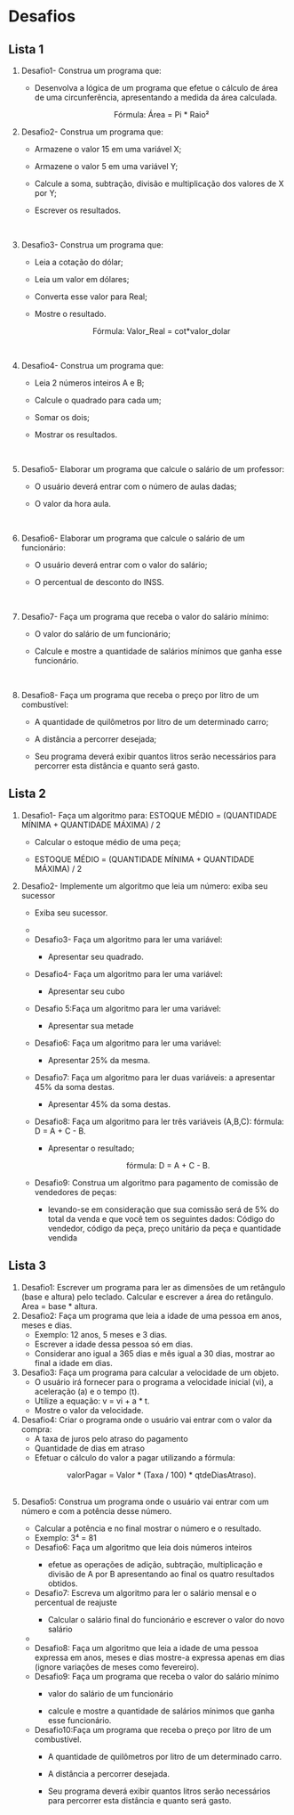 <h1>Desafios</h1>
<h2>Lista 1</h2>

<ol>
<li>

Desafio1- Construa um programa que: 

<ul>
<li>

Desenvolva a lógica de um programa que efetue o cálculo de área de uma circunferência, apresentando a medida da área calculada.<br>
<p align="center">Fórmula: Área = Pi * Raio²</p>

</ul>
</li>


<li>

Desafio2- Construa um programa que:

<ul>
<li>

Armazene o valor 15 em uma variável X;

</li>

<li>

Armazene o valor 5 em uma variável Y;

</li>
</li>

<li>

Calcule a soma, subtração, divisão e multiplicação dos valores de X por Y;

</li>

<li>

Escrever os resultados.

</li>
</ul>
</li>
<br>

<li>

Desafio3- Construa um programa que: 

<ul>
<li>

Leia a cotação do dólar;

</li>

<li>

Leia um valor em dólares;

</li>

<li>

Converta esse valor para Real;

</li>

<li>

Mostre o resultado. <br>
<p align="center">Fórmula: Valor_Real = cot*valor_dolar</p>

</li>
</ul>
</li>
<br>

<li>

Desafio4- Construa um programa que: 

</li>

<ul>
<li>

Leia 2 números inteiros A e B;

</li>

<li>

Calcule o quadrado para cada um;

</li>

<li>

Somar os dois;

</li>

<li>

Mostrar os resultados.

</li>
</ul>
</li>
<br>

<li>

Desafio5- Elaborar um programa que calcule o salário de um professor:
 
</li>

<ul>
<li>

O usuário deverá entrar com o número de aulas dadas;

</ul>
</li>

<ul>
<li>

O valor da hora aula.


</ul>
</li>
<br>

<li>

Desafio6- Elaborar um programa que calcule o salário de um funcionário: 

</li>

<ul>
<li>

O usuário deverá entrar com o valor do salário;

</ul>
</li>

<ul>
<li>

O percentual de desconto do INSS.

</ul>
</li>
<br>


<li>

Desafio7- Faça um programa que receba o valor do salário mínimo: 


</li>


<ul>
<li>

O valor do salário de um funcionário;

</ul>
</li>

<ul>
<li>

Calcule e mostre a quantidade de salários mínimos que ganha esse funcionário.

</ul>
</li>
<br>

<li>

Desafio8- Faça um programa que receba o preço por litro de um combustível:  

</li>

<ul>
<li>

A quantidade de quilômetros por litro de um determinado carro;

</ul>
</li>

<ul>
<li>

A distância a percorrer desejada;

</ul>
</li>

<ul>
<li>

 Seu programa deverá exibir quantos litros serão necessários para percorrer esta distância e quanto será gasto.

</ul>
</li>

</li>
</ol>

<h2>Lista 2</h2>

<ol>
<li>

Desafio1- Faça um algoritmo para:  ESTOQUE MÉDIO = (QUANTIDADE MÍNIMA + QUANTIDADE MÁXIMA) / 2
</li>

<ul>
<li>

Calcular o estoque médio de uma peça;

</ul>
</li>

<ul>
<li>

 ESTOQUE MÉDIO = (QUANTIDADE MÍNIMA + QUANTIDADE MÁXIMA) / 2

</ul>
</li>

<li>
Desafio2- Implemente um algoritmo que leia um número:  exiba seu sucessor
</li>

<ul>
<li>

Exiba seu sucessor.

</ul>
</li>

<ul>
<li>

<li>
Desafio3- Faça um algoritmo para ler uma variável:
</li>

<ul>
<li>

Apresentar seu quadrado.

</ul>
</li>

<li>
Desafio4- Faça um algoritmo para ler uma variável:
</li>

<ul>
<li>

Apresentar seu cubo

</ul>
</li>

<li>
Desafio 5:Faça um algoritmo para ler uma variável: 
</li>

<ul>
<li>

Apresentar sua metade

</ul>
</li>

<li>
Desafio6: Faça um algoritmo para ler uma variável: 
</li>

<ul>
<li>

Apresentar 25% da mesma.

</ul>
</li>

<li>
Desafio7: Faça um algoritmo para ler duas variáveis: a apresentar 45% da soma destas.
</li>


<ul>
<li>

Apresentar 45% da soma destas.

</ul>
</li>

<li>
Desafio8: Faça um algoritmo para ler três variáveis (A,B,C):  fórmula: D = A + C - B.
</li>

<ul>
<li>

Apresentar o resultado; <br>
<p align="center">fórmula: D = A + C - B.</p>

</ul>
</li>

<li>
Desafio9: Construa um algoritmo para pagamento de comissão de vendedores de peças:
<ul>
<li>

levando-se em consideração que sua comissão será de 5% do total da venda e que você tem os seguintes dados: Código do vendedor, código da peça, preço unitário da peça e quantidade vendida

</ul>
</li>
</li>
</ol>

<h2>Lista 3</h2>

<ol>
<li>
Desafio1: Escrever um programa para ler as dimensões de um retângulo (base e altura) pelo teclado. Calcular e escrever a área do retângulo. Area = base * altura.
</li>

<li>
Desafio2: Faça um programa que leia a idade de uma pessoa em anos, meses e dias.
<ul>
<li>
Exemplo: 12 anos, 5 meses e 3 dias.
</li>
<li>
Escrever a idade dessa pessoa só em dias.
</li>
<li>
Considerar ano igual a 365 dias e mês igual a 30 dias, mostrar ao final a idade em dias.
</li>
</ul>

<li>
Desafio3: Faça um programa para calcular a velocidade de um objeto.
<ul>
<li>
O usuário irá fornecer para o programa a velocidade inicial (vi), a aceleração (a) e o tempo (t).
</li>
<li>
Utilize a equação: v = vi + a * t.
</li>
<li>
Mostre o valor da velocidade.
</li>
</ul>

<li>
Desafio4: Criar o programa onde o usuário vai entrar com o valor da compra:
<ul>
<li>
A taxa de juros pelo atraso do pagamento
</li>
<li>
Quantidade de dias em atraso
</li>
<li>
 Efetuar o cálculo do valor a pagar utilizando a fórmula:
</li>
<p align="center">valorPagar = Valor * (Taxa / 100) * qtdeDiasAtraso).</p> <br>
</ul>
</li>

<li>
Desafio5: Construa um programa onde o usuário vai entrar com um número e com a potência desse número.
</li>
<ul>
<li>
Calcular a potência e no final mostrar o número e o resultado.
</li>
<li>
Exemplo: 3⁴ = 81
</li>

<li>
Desafio6: Faça um algoritmo que leia dois números inteiros
</li>
<ul>
<li>
efetue as operações de adição, subtração, multiplicação e divisão de A por B apresentando ao final os quatro resultados obtidos.
</ul>
</li>

<li>
Desafio7: Escreva um algoritmo para ler o salário mensal e o percentual de reajuste
</li>
<ul>
<li>
Calcular o salário final do funcionário e escrever o valor do novo salário
</ul>
<li>

<li>
Desafio8: Faça um algoritmo que leia a idade de uma pessoa expressa em anos, meses e dias mostre-a expressa apenas em dias (ignore variações de meses como fevereiro).
</li>

<li>
Desafio9: Faça um programa que receba o valor do salário mínimo
</li>
<ul>
<li>
valor do salário de um funcionário
</ul>
</li>
<ul>
<li>
calcule e mostre a quantidade de salários mínimos que ganha esse funcionário.
</ul>
</li>

<li>
Desafio10:Faça um programa que receba o preço por litro de um combustível.
</li>
<ul>
<li>
A quantidade de quilômetros por litro de um determinado carro.
</ul>
</li>
<ul>
<li>
A distância a percorrer desejada.
</ul>
</li>
<ul>
<li>
Seu programa deverá exibir quantos litros serão necessários para percorrer esta distância e quanto será gasto.
</ul>
</li>







